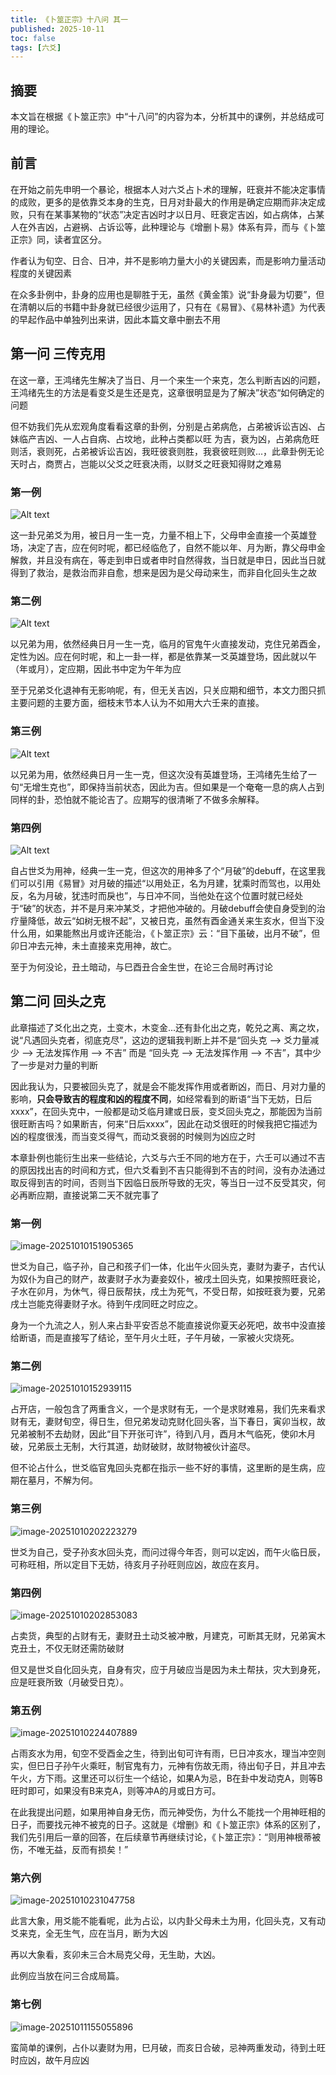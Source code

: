 ```yaml
---
title: 《卜筮正宗》十八问 其一
published: 2025-10-11
toc: false
tags: [六爻]
---
```


## 摘要

本文旨在根据《卜筮正宗》中“十八问”的内容为本，分析其中的课例，并总结成可用的理论。

## 前言

在开始之前先申明一个暴论，根据本人对六爻占卜术的理解，旺衰并不能决定事情的成败，更多的是依靠爻本身的生克，日月对卦最大的作用是确定应期而非决定成败，只有在某事某物的“状态”决定吉凶时才以日月、旺衰定吉凶，如占病体，占某人在外吉凶，占避祸、占诉讼等，此种理论与《增删卜易》体系有异，而与《卜筮正宗》同，读者宜区分。

作者认为旬空、日合、日冲，并不是影响力量大小的关键因素，而是影响力量活动程度的关键因素

在众多卦例中，卦身的应用也是聊胜于无，虽然《黄金策》说“卦身最为切要”，但在清朝以后的书籍中卦身就已经很少运用了，只有在《易冒》、《易林补遗》为代表的早起作品中单独列出来讲，因此本篇文章中删去不用

## 第一问 三传克用

在这一章，王鸿绪先生解决了当日、月一个来生一个来克，怎么判断吉凶的问题，王鸿绪先生的方法是看变爻是生还是克，这章很明显是为了解决”状态“如何确定的问题

但不妨我们先从宏观角度看看这章的卦例，分别是占弟病危，占弟被诉讼吉凶、占妹临产吉凶、一人占自病、占坟地，此种占类都以旺
为吉，衰为凶，占弟病危旺则活，衰则死，占弟被诉讼吉凶，我旺彼衰则胜，我衰彼旺则败...，此章卦例无论天时占，商贾占，岂能以父爻之旺衰决雨，以财爻之旺衰知得财之难易

### 第一例

![Alt text](images/IMG_0005.jpg)

这一卦兄弟爻为用，被日月一生一克，力量不相上下，父母申金直接一个英雄登场，决定了吉，应在何时呢，都已经临危了，自然不能以年、月为断，靠父母申金解救，并且没有病在，等走到申日或者申时自然得救，当日就是申日，因此当日就得到了救治，是救治而非自愈，想来是因为是父母动来生，而非自化回头生之故

### 第二例

![Alt text](images/IMG_D5672DD39518-1.jpeg)

以兄弟为用，依然经典日月一生一克，临月的官鬼午火直接发动，克住兄弟酉金，定性为凶。应在何时呢，和上一卦一样，都是依靠某一爻英雄登场，因此就以午（年或月），定应期，因此书中定为午年为应

至于兄弟爻化退神有无影响呢，有，但无关吉凶，只关应期和细节，本文力图只抓主要问题的主要方面，细枝末节本人认为不如用大六壬来的直接。

### 第三例

![Alt text](images/IMG_E93D06A0E9AC-1.jpeg)

以兄弟为用，依然经典日月一生一克，但这次没有英雄登场，王鸿绪先生给了一句“无增生克也”，即保持当前状态，因此为吉。但如果是一个奄奄一息的病人占到同样的卦，恐怕就不能论吉了。应期写的很清晰了不做多余解释。

### 第四例

![Alt text](images/IMG_0B7DA57388F8-1.jpeg)

自占世爻为用神，经典一生一克，但这次的用神多了个“月破”的debuff，在这里我们可以引用《易冒》对月破的描述“以用处正，名为月建，犹乘时而驾也，以用处反，名为月破，犹违时而戾也”，与日冲不同，当他处在这个位置时就已经处于“破”的状态，并不是月来冲某爻，才把他冲破的。月破debuff会使自身受到的治疗量降低，故云“如树无根不起”，又被日克，虽然有酉金通关来生亥水，但当下没什么用，如果能熬出月或许还能治，《卜筮正宗》云：“目下虽破，出月不破”，但卯日冲去元神，未土直接来克用神，故亡。

至于为何没论，丑土暗动，与巳酉丑合金生世，在论三合局时再讨论



## 第二问 回头之克

此章描述了爻化出之克，土变木，木变金...还有卦化出之克，乾兑之离、离之坎，说“凡遇回头克者，彻底克尽”，这边的逻辑我判断上并不是“回头克 --> 爻力量减少 --> 无法发挥作用 --> 不吉” 而是 “回头克 --> 无法发挥作用 --> 不吉”，其中少了一步是对力量的判断

因此我认为，只要被回头克了，就是会不能发挥作用或者断凶，而日、月对力量的影响，**只会导致吉的程度和凶的程度不同**，如经常看到的断语“当下无妨，日后xxxx”，在回头克中，一般都是动爻临月建或日辰，变爻回头克之，那能因为当前很旺断吉吗？如果断吉，何来“日后xxxx”，因此在动爻很旺的时候我把它描述为凶的程度很浅，而当变爻得气，而动爻衰弱的时候则为凶应之时

本章卦例也能衍生出来一些结论，六爻与六壬不同的地方在于，六壬可以通过不吉的原因找出吉的时间和方式，但六爻看到不吉只能得到不吉的时间，没有办法通过取反得到吉的时间，否则当下因临日辰所导致的无灾，等当日一过不反受其灾，何必再断应期，直接说第二天不就完事了


### 第一例

![image-20251010151905365](images/image-20251010151905365.png)

世爻为自己，临子孙，自己和孩子们一体，化出午火回头克，妻财为妻子，古代认为奴仆为自己的财产，故妻财子水为妻妾奴仆，被戌土回头克，如果按照旺衰论，子水在卯月，为休气，得日辰帮扶，戌土为死气，不受日帮，如按旺衰为要，兄弟戌土岂能克得妻财子水。待到午戌同旺之时应之。

身为一个九流之人，别人来占卦平安否总不能直接说你夏天必死吧，故书中没直接给断语，而是直接写了结论，至午月火土旺，子午月破，一家被火灾烧死。

### 第二例

![image-20251010152939115](images/image-20251010152939115.png)

占开店，一般包含了两重含义，一个是求财有无，一个是求财难易，我们先来看求财有无，妻财旬空，得日生，但兄弟发动克财化回头客，当下春日，寅卯当权，故兄弟被制不去劫财，因此“目下开张可许”，待到八月，酉月木气临死，使卯木月破，兄弟辰土无制，大行其道，劫财破财，故财物被伙计盗尽。

但不论占什么，世爻临官鬼回头克都在指示一些不好的事情，这里断的是生病，应期在墓月，不解为何。

### 第三例

![image-20251010202223279](images/image-20251010202223279.png)

世爻为自己，受子孙亥水回头克，而问过得今年否，则可以定凶，而午火临日辰，可称旺相，所以定目下无妨，待亥月子孙旺则应凶，故应在亥月。

### 第四例

![image-20251010202853083](images/image-20251010202853083.png)

占卖货，典型的占财有无，妻财丑土动爻被冲散，月建克，可断其无财，兄弟寅木克丑土，不仅无财还需防破财

但又是世爻自化回头克，自身有灾，应于月破应当是因为未土帮扶，灾大到身死，应是旺衰所致（月破受日克）。

### 第五例

![image-20251010224407889](images/image-20251010224407889.png)

占雨亥水为用，旬空不受酉金之生，待到出旬可许有雨，巳日冲亥水，理当冲空则实，但巳日子孙午火乘旺，制官鬼有力，元神有伤故无雨，待出旬子日，并且冲去午火，方下雨。这里还可以衍生一个结论，如果A为忌，B在卦中发动克A，则等B旺时即可，如果没有B来克A，则等冲A的月或日方可。

在此我提出问题，如果用神自身无伤，而元神受伤，为什么不能找一个用神旺相的日子，而要找元神不被克的日子。这就是《增删》和《卜筮正宗》体系的区别了，我们先引用后一章的回答，在后续章节再继续讨论，《卜筮正宗》：“则用神根蒂被伤，不唯无益，反而有损矣！”

### 第六例

![image-20251010231047758](images/image-20251010231047758.png)

此言大象，用爻能不能看呢，此为占讼，以内卦父母未土为用，化回头克，又有动爻来克，全无生气，应在当月，断为大凶

再以大象看，亥卯未三合木局克父母，无生助，大凶。

此例应当放在问三合成局篇。

### 第七例

![image-20251011155055896](images/image-20251011155055896.png)

蛮简单的课例，占仆以妻财为用，巳月破，而亥日合破，忌神两重发动，待到土旺时应凶，故午月应凶

